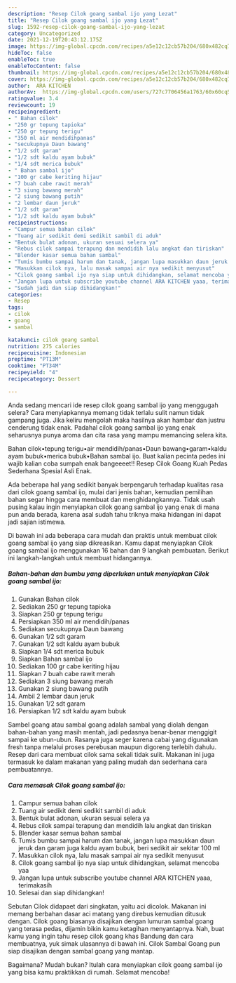 ```yaml
---
description: "Resep Cilok goang sambal ijo yang Lezat"
title: "Resep Cilok goang sambal ijo yang Lezat"
slug: 1592-resep-cilok-goang-sambal-ijo-yang-lezat
category: Uncategorized
date: 2021-12-19T20:43:12.175Z
image: https://img-global.cpcdn.com/recipes/a5e12c12cb57b204/680x482cq70/cilok-goang-sambal-ijo-foto-resep-utama.jpg
hideToc: false
enableToc: true
enableTocContent: false
thumbnail: https://img-global.cpcdn.com/recipes/a5e12c12cb57b204/680x482cq70/cilok-goang-sambal-ijo-foto-resep-utama.jpg
cover: https://img-global.cpcdn.com/recipes/a5e12c12cb57b204/680x482cq70/cilok-goang-sambal-ijo-foto-resep-utama.jpg
author:  ARA KITCHEN
authorAv:  https://img-global.cpcdn.com/users/727c7706456a1763/60x60cq50/avatar.jpg
ratingvalue: 3.4
reviewcount: 19
recipeingredient:
- " Bahan cilok"
- "250 gr tepung tapioka"
- "250 gr tepung terigu"
- "350 ml air mendidihpanas"
- "secukupnya Daun bawang"
- "1/2 sdt garam"
- "1/2 sdt kaldu ayam bubuk"
- "1/4 sdt merica bubuk"
- " Bahan sambal ijo"
- "100 gr cabe keriting hijau"
- "7 buah cabe rawit merah"
- "3 siung bawang merah"
- "2 siung bawang putih"
- "2 lembar daun jeruk"
- "1/2 sdt garam"
- "1/2 sdt kaldu ayam bubuk"
recipeinstructions:
- "Campur semua bahan cilok"
- "Tuang air sedikit demi sedikit sambil di aduk"
- "Bentuk bulat adonan, ukuran sesuai selera ya"
- "Rebus cilok sampai terapung dan mendidih lalu angkat dan tiriskan"
- "Blender kasar semua bahan sambal"
- "Tumis bumbu sampai harum dan tanak, jangan lupa masukkan daun jeruk dan garam juga kaldu ayam bubuk, beri sedikit air sekitar 100 ml"
- "Masukkan cilok nya, lalu masak sampai air nya sedikit menyusut"
- "Cilok goang sambal ijo nya siap untuk dihidangkan, selamat mencoba yaa"
- "Jangan lupa untuk subscribe youtube channel ARA KITCHEN yaaa, terimakasih"
- "Sudah jadi dan siap dihidangkan!"
categories:
- Resep
tags:
- cilok
- goang
- sambal

katakunci: cilok goang sambal 
nutrition: 275 calories
recipecuisine: Indonesian
preptime: "PT13M"
cooktime: "PT34M"
recipeyield: "4"
recipecategory: Dessert

---
```



Anda sedang mencari ide resep cilok goang sambal ijo yang menggugah selera? Cara menyiapkannya memang tidak terlalu sulit namun tidak gampang juga. Jika keliru mengolah maka hasilnya akan hambar dan justru cenderung tidak enak. Padahal cilok goang sambal ijo yang enak seharusnya punya aroma dan cita rasa yang mampu memancing selera kita.


Bahan cilok•tepung terigu•air mendidih/panas•Daun bawang•garam•kaldu ayam bubuk•merica bubuk•Bahan sambal ijo. Buat kalian pecinta pedes ini wajib kalian coba sumpah enak bangeeeet!! Resep Cilok Goang Kuah Pedas Sederhana Spesial Asli Enak.

Ada beberapa hal yang sedikit banyak berpengaruh terhadap kualitas rasa dari cilok goang sambal ijo, mulai dari jenis bahan, kemudian pemilihan bahan segar hingga cara membuat dan menghidangkannya. Tidak usah pusing kalau ingin menyiapkan cilok goang sambal ijo yang enak di mana pun anda berada, karena asal sudah tahu triknya maka hidangan ini dapat jadi sajian istimewa.


Di bawah ini ada beberapa cara mudah dan praktis untuk membuat cilok goang sambal ijo yang siap dikreasikan. Kamu dapat menyiapkan Cilok goang sambal ijo menggunakan 16 bahan dan 9 langkah pembuatan. Berikut ini langkah-langkah untuk membuat hidangannya.

<!--inarticleads1-->

##### Bahan-bahan dan bumbu yang diperlukan untuk menyiapkan Cilok goang sambal ijo:

1. Gunakan  Bahan cilok
1. Sediakan 250 gr tepung tapioka
1. Siapkan 250 gr tepung terigu
1. Persiapkan 350 ml air mendidih/panas
1. Sediakan secukupnya Daun bawang
1. Gunakan 1/2 sdt garam
1. Gunakan 1/2 sdt kaldu ayam bubuk
1. Siapkan 1/4 sdt merica bubuk
1. Siapkan  Bahan sambal ijo
1. Sediakan 100 gr cabe keriting hijau
1. Siapkan 7 buah cabe rawit merah
1. Sediakan 3 siung bawang merah
1. Gunakan 2 siung bawang putih
1. Ambil 2 lembar daun jeruk
1. Gunakan 1/2 sdt garam
1. Persiapkan 1/2 sdt kaldu ayam bubuk


Sambel goang atau sambal goang adalah sambal yang diolah dengan bahan-bahan yang masih mentah, jadi pedasnya benar-benar menggigit sampai ke ubun-ubun. Rasanya juga seger karena cabai yang digunakan fresh tanpa melalui proses perebusan maupun digoreng terlebih dahulu. Resep dari cara membuat cilok sama sekali tidak sulit. Makanan ini juga termasuk ke dalam makanan yang paling mudah dan sederhana cara pembuatannya. 

<!--inarticleads2-->

##### Cara memasak Cilok goang sambal ijo:

1. Campur semua bahan cilok
1. Tuang air sedikit demi sedikit sambil di aduk
1. Bentuk bulat adonan, ukuran sesuai selera ya
1. Rebus cilok sampai terapung dan mendidih lalu angkat dan tiriskan
1. Blender kasar semua bahan sambal
1. Tumis bumbu sampai harum dan tanak, jangan lupa masukkan daun jeruk dan garam juga kaldu ayam bubuk, beri sedikit air sekitar 100 ml
1. Masukkan cilok nya, lalu masak sampai air nya sedikit menyusut
1. Cilok goang sambal ijo nya siap untuk dihidangkan, selamat mencoba yaa
1. Jangan lupa untuk subscribe youtube channel ARA KITCHEN yaaa, terimakasih
1. Selesai dan siap dihidangkan!

Sebutan Cilok didapaet dari singkatan, yaitu aci dicolok. Makanan ini memang berbahan dasar aci matang yang direbus kemudian ditusuk dengan. Cilok goang biasanya disajikan dengan lumuran sambal goang yang terasa pedas, dijamin bikin kamu ketagihan menyantapnya. Nah, buat kamu yang ingin tahu resep cilok goang khas Bandung dan cara membuatnya, yuk simak ulasannya di bawah ini. Cilok Sambal Goang pun siap disajikan dengan sambal goang yang mantap. 

Bagaimana? Mudah bukan? Itulah cara menyiapkan cilok goang sambal ijo yang bisa kamu praktikkan di rumah. Selamat mencoba!
